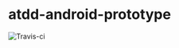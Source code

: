 # atdd-android-prototype

![Travis-ci](https://api.travis-ci.org/nelsitoPuglisi/atdd-android-prototype.svg)
